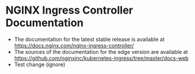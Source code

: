 # NGINX Ingress Controller Documentation

* The documentation for the latest stable release is available at https://docs.nginx.com/nginx-ingress-controller/
* The sources of the documentation for the edge version are available at https://github.com/nginxinc/kubernetes-ingress/tree/master/docs-web
* Test change (ignore)
